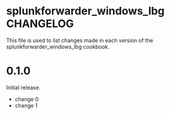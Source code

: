 # splunkforwarder_windows_lbg CHANGELOG

This file is used to list changes made in each version of the splunkforwarder_windows_lbg cookbook.

# 0.1.0

Initial release.

- change 0
- change 1

